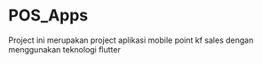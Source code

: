 # POS_Apps
Project ini merupakan project aplikasi mobile point kf sales dengan menggunakan  teknologi flutter
